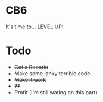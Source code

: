 # CB6

It's time to...
LEVEL UP!

# Todo
- ~~Get a Roborio~~
- ~~Make some janky terrible code~~
- ~~Make it work~~
- ~~??~~
- Profit (I'm still wating on this part)
